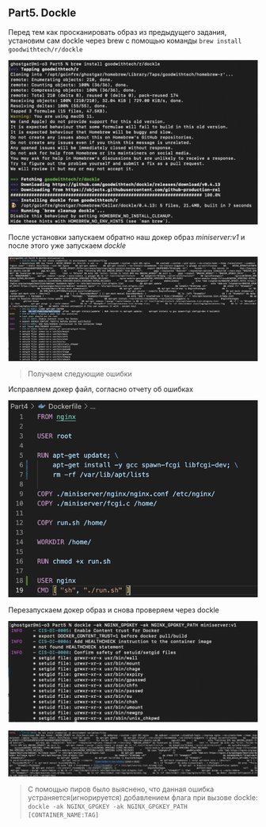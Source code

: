 ## Part5. Dockle


Перед тем как просканировать образ из предыдущего задания, установим сам dockle через brew с помощью команды `brew install goodwithtech/r/dockle`

![](./screenshots/dockle_install.png)

После установки запускаем обратно наш докер образ *miniserver:v1* и после этого уже запускаем *dockle*

![](./screenshots/dockle_warnings.png)

>Получаем следующие ошибки

Исправляем докер файл, согласно отчету об ошибках

![](./screenshots/fix_file.png)

Перезапускаем докер образ и снова проверяем через dockle

![](./screenshots/dockle_won.png)

![](./screenshots/fatal_error.png)
> С помощью пиров было выяснено, что данная ошибка устраняется(игнорируется) добавлением флага при вызове dockle: `dockle -ak NGINX_GPGKEY -ak NGINX_GPGKEY_PATH [CONTAINER_NAME:TAG]`